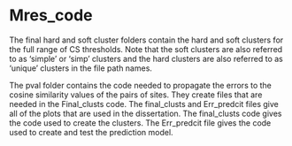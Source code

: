 # Mres_code
The final hard and soft cluster folders contain the hard and soft clusters for the full range of CS thresholds.
Note that the soft clusters are also referred to as ‘simple’ or ‘simp’ clusters and the hard clusters are also referred to as ‘unique’ clusters in the file path names. 

The pval folder contains the code needed to propagate the errors to the cosine similarity values of the pairs of sites. They create files that are needed in the Final_clusts code. 
The final_clusts and Err_predcit files give all of the plots that are used in the dissertation. 
The final_clusts code gives the code used to create the clusters. 
The Err_predcit file gives the code used to create and test the prediction  model. 

